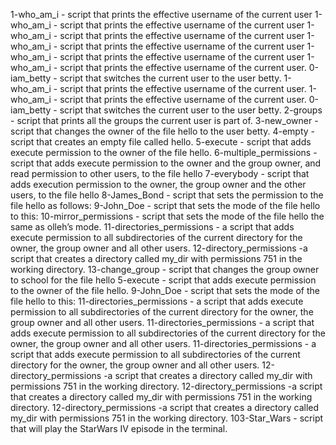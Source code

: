 1-who_am_i - script that prints the effective username of the current user
1-who_am_i - script that prints the effective username of the current user
1-who_am_i - script that prints the effective username of the current user
1-who_am_i - script that prints the effective username of the current user
1-who_am_i - script that prints the effective username of the current user
1-who_am_i - script that prints the effective username of the current user.
0-iam_betty - script that switches the current user to the user betty.
1-who_am_i - script that prints the effective username of the current user.
1-who_am_i - script that prints the effective username of the current user.
0-iam_betty - script that switches the current user to the user betty.
2-groups - script that prints all the groups the current user is part of.
3-new_owner - script that changes the owner of the file hello to the user betty.
4-empty - script that creates an empty file called hello.
5-execute - script that adds execute permission to the owner of the file hello.
6-multiple_permissions - script that adds execute permission to the owner and the group owner, and read permission to other users, to the file hello
7-everybody - script that adds execution permission to the owner, the group owner and the other users, to the file hello
8-James_Bond - script that sets the permission to the file hello as follows:
9-John_Doe - script that sets the mode of the file hello to this:
10-mirror_permissions - script that sets the mode of the file hello the same as olleh’s mode.
11-directories_permissions - a script that adds execute permission to all subdirectories of the current directory for the owner, the group owner and all other users.
12-directory_permissions -a script that creates a directory called my_dir with permissions 751 in the working directory.
13-change_group - script that changes the group owner to school for the file hello
5-execute - script that adds execute permission to the owner of the file hello.
9-John_Doe - script that sets the mode of the file hello to this:
11-directories_permissions - a script that adds execute permission to all subdirectories of the current directory for the owner, the group owner and all other users.
11-directories_permissions - a script that adds execute permission to all subdirectories of the current directory for the owner, the group owner and all other users.
11-directories_permissions - a script that adds execute permission to all subdirectories of the current directory for the owner, the group owner and all other users.
12-directory_permissions -a script that creates a directory called my_dir with permissions 751 in the working directory.
12-directory_permissions -a script that creates a directory called my_dir with permissions 751 in the working directory.
12-directory_permissions -a script that creates a directory called my_dir with permissions 751 in the working directory.
103-Star_Wars - script that will play the StarWars IV episode in the terminal.
